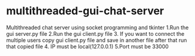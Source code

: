# multithreaded-gui-chat-server
Multithreaded chat server using socket programming and tkinter 
1.Run the gui server.py file
2.Run the gui client.py file 
3. If you want to connect the multiple users copy gui client.py file and save in another file after that run that copied file 
4. IP must be local(127.0.0.1)
5.Port must be 33000

